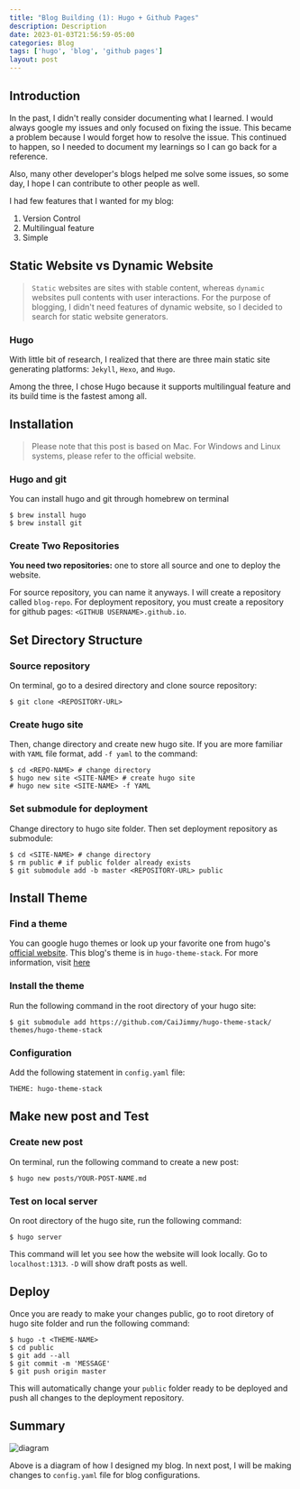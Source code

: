 ```yaml
---
title: "Blog Building (1): Hugo + Github Pages"
description: Description
date: 2023-01-03T21:56:59-05:00
categories: Blog
tags: ['hugo', 'blog', 'github pages']
layout: post
---
```


## Introduction
In the past, I didn't really consider documenting what I learned. I would always google my issues and only focused on fixing the issue. This became a problem because I would forget how to resolve the issue. This continued to happen, so I needed to document my learnings so I can go back for a reference. 

Also, many other developer's blogs helped me solve some issues, so some day, I hope I can contribute to other people as well. 

I had few features that I wanted for my blog:
1. Version Control
2. Multilingual feature
3. Simple

## Static Website vs Dynamic Website
> `Static` websites are sites with stable content, whereas `dynamic` websites pull contents with user interactions. For the purpose of blogging, I didn't need features of dynamic website, so I decided to search for static website generators. 
### Hugo
With little bit of research, I realized that there are three main static site generating platforms: `Jekyll`, `Hexo`, and `Hugo`.

Among the three, I chose Hugo because it supports multilingual feature and its build time is the fastest among all.

## Installation
>Please note that this post is based on Mac. For Windows and Linux systems, please refer to the official website.
### Hugo and git
You can install hugo and git through homebrew on terminal
```
$ brew install hugo
$ brew install git
```
### Create Two Repositories
**You need two repositories:** one to store all source and one to deploy the website.

For source repository, you can name it anyways. I will create a repository called `blog-repo`. 
For deployment repository, you must create a repository for github pages: `<GITHUB USERNAME>.github.io`.

## Set Directory Structure
### Source repository
On terminal, go to a desired directory and clone source repository: 
```
$ git clone <REPOSITORY-URL>
```
### Create hugo site
Then, change directory and create new hugo site. If you are more familiar with `YAML` file format, add `-f yaml` to the command:
```
$ cd <REPO-NAME> # change directory
$ hugo new site <SITE-NAME> # create hugo site
# hugo new site <SITE-NAME> -f YAML
```
### Set submodule for deployment
Change directory to hugo site folder. Then set deployment repository as submodule:

```
$ cd <SITE-NAME> # change directory
$ rm public # if public folder already exists
$ git submodule add -b master <REPOSITORY-URL> public 
```

## Install Theme
### Find a theme
You can google hugo themes or look up your favorite one from hugo's [official website](https://themes.gohugo.io/).
This blog's theme is in `hugo-theme-stack`. For more information, visit [here](https://stack.jimmycai.com/)
### Install the theme
Run the following command in the root directory of your hugo site:
```
$ git submodule add https://github.com/CaiJimmy/hugo-theme-stack/ themes/hugo-theme-stack
```
### Configuration
Add the following statement in `config.yaml` file:
```
THEME: hugo-theme-stack
```

## Make new post and Test
### Create new post
On terminal, run the following command to create a new post:
```
$ hugo new posts/YOUR-POST-NAME.md
```
### Test on local server
On root directory of the hugo site, run the following command:
```
$ hugo server
```
This command will let you see how the website will look locally. Go to `localhost:1313`. `-D` will show draft posts as well. 

## Deploy
Once you are ready to make your changes public, go to root diretory of hugo site folder and run the following command:
```
$ hugo -t <THEME-NAME>
$ cd public
$ git add --all
$ git commit -m 'MESSAGE'
$ git push origin master
```
This will automatically change your `public` folder ready to be deployed and push all changes to the deployment repository.

## Summary
![diagram](blog-diagram.jpg)

Above is a diagram of how I designed my blog. In next post, I will be making changes to `config.yaml` file for blog configurations.